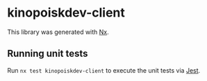 # kinopoiskdev-client

This library was generated with [Nx](https://nx.dev).

## Running unit tests

Run `nx test kinopoiskdev-client` to execute the unit tests via [Jest](https://jestjs.io).
